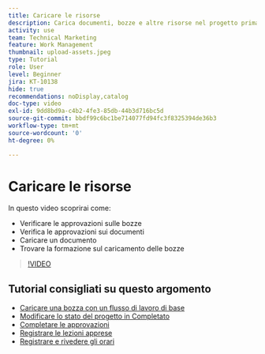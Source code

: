 ```yaml
---
title: Caricare le risorse
description: Carica documenti, bozze e altre risorse nel progetto prima di chiuderlo, in modo da associare tutti i dati pertinenti.
activity: use
team: Technical Marketing
feature: Work Management
thumbnail: upload-assets.jpeg
type: Tutorial
role: User
level: Beginner
jira: KT-10138
hide: true
recommendations: noDisplay,catalog
doc-type: video
exl-id: 9dd8bd9a-c4b2-4fe3-85db-44b3d716bc5d
source-git-commit: bbdf99c6bc1be714077fd94fc3f8325394de36b3
workflow-type: tm+mt
source-wordcount: '0'
ht-degree: 0%

---
```


# Caricare le risorse

In questo video scoprirai come:

* Verificare le approvazioni sulle bozze
* Verifica le approvazioni sui documenti
* Caricare un documento
* Trovare la formazione sul caricamento delle bozze

>[!VIDEO](https://video.tv.adobe.com/v/3440378/?quality=12&learn=on&enablevpops=1&captions=ita)

## Tutorial consigliati su questo argomento

* [Caricare una bozza con un flusso di lavoro di base](/help/workfront-proof/upload-proofs/upload-a-proof-with-a-basic-workflow.md)
* [Modificare lo stato del progetto in Completato](/help/manage-work/projects/change-the-project-status.md)
* [Completare le approvazioni](/help/manage-work/close-a-project/complete-approvals.md)
* [Registrare le lezioni apprese](/help/manage-work/close-a-project/lessons-learned-from-closing-a-project.md)
* [Registrare e rivedere gli orari](/help/manage-work/close-a-project/log-and-review-hours.md)

